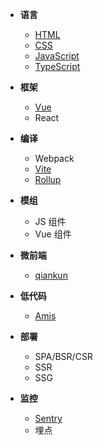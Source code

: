 <!-- _sidebar.md -->

* **语言**
  * [HTML](web/html.md)
  * [CSS](web/css.md)
  * [JavaScript](web/javascript.md)
  * [TypeScript](web/typescript.md)

* **框架**
  * [Vue](web/vue.md)
  * React

* **编译**
  * Webpack
  * [Vite](web/vite.md)
  * [Rollup](web/rollup.md)

* **模组**
  * JS 组件
  * Vue 组件

* **微前端**
  * [qiankun](web/qiankun.md)

* **低代码**
  * [Amis](web/amis.md)

* **部署**
  * SPA/BSR/CSR
  * SSR
  * SSG

* **监控**
  * [Sentry](sentry.md)
  * 埋点
